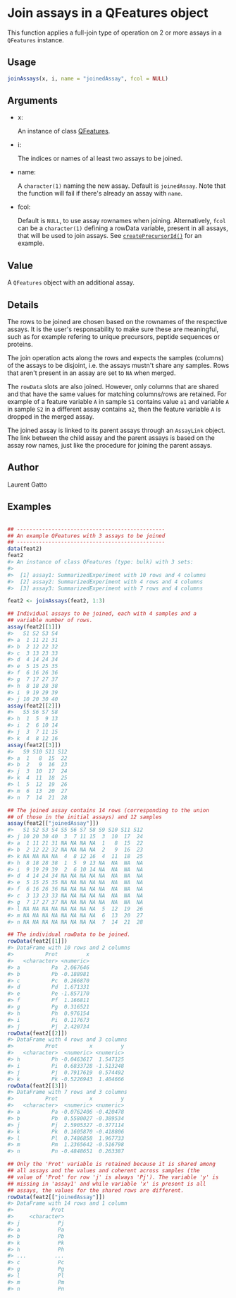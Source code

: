 # Join assays in a QFeatures object

This function applies a full-join type of operation on 2 or more assays
in a `QFeatures` instance.

## Usage

``` r
joinAssays(x, i, name = "joinedAssay", fcol = NULL)
```

## Arguments

- x:

  An instance of class
  [QFeatures](https://rformassspectrometry.github.io/QFeatures/reference/QFeatures-class.md).

- i:

  The indices or names of al least two assays to be joined.

- name:

  A `character(1)` naming the new assay. Default is `joinedAssay`. Note
  that the function will fail if there's already an assay with `name`.

- fcol:

  Default is `NULL`, to use assay rownames when joining. Alternatively,
  `fcol` can be a `character(1)` defining a rowData variable, present in
  all assays, that will be used to join assays. See
  [`createPrecursorId()`](https://rformassspectrometry.github.io/QFeatures/reference/createPrecursorId.md)
  for an example.

## Value

A `QFeatures` object with an additional assay.

## Details

The rows to be joined are chosen based on the rownames of the respective
assays. It is the user's responsability to make sure these are
meaningful, such as for example refering to unique precursors, peptide
sequences or proteins.

The join operation acts along the rows and expects the samples (columns)
of the assays to be disjoint, i.e. the assays mustn't share any samples.
Rows that aren't present in an assay are set to `NA` when merged.

The `rowData` slots are also joined. However, only columns that are
shared and that have the same values for matching columns/rows are
retained. For example of a feature variable `A` in sample `S1` contains
value `a1` and variable `A` in sample `S2` in a different assay contains
`a2`, then the feature variable `A` is dropped in the merged assay.

The joined assay is linked to its parent assays through an `AssayLink`
object. The link between the child assay and the parent assays is based
on the assay row names, just like the procedure for joining the parent
assays.

## Author

Laurent Gatto

## Examples

``` r

## -----------------------------------------------
## An example QFeatures with 3 assays to be joined
## -----------------------------------------------
data(feat2)
feat2
#> An instance of class QFeatures (type: bulk) with 3 sets:
#> 
#>  [1] assay1: SummarizedExperiment with 10 rows and 4 columns 
#>  [2] assay2: SummarizedExperiment with 4 rows and 4 columns 
#>  [3] assay3: SummarizedExperiment with 7 rows and 4 columns 

feat2 <- joinAssays(feat2, 1:3)

## Individual assays to be joined, each with 4 samples and a
## variable number of rows.
assay(feat2[[1]])
#>   S1 S2 S3 S4
#> a  1 11 21 31
#> b  2 12 22 32
#> c  3 13 23 33
#> d  4 14 24 34
#> e  5 15 25 35
#> f  6 16 26 36
#> g  7 17 27 37
#> h  8 18 28 38
#> i  9 19 29 39
#> j 10 20 30 40
assay(feat2[[2]])
#>   S5 S6 S7 S8
#> h  1  5  9 13
#> i  2  6 10 14
#> j  3  7 11 15
#> k  4  8 12 16
assay(feat2[[3]])
#>   S9 S10 S11 S12
#> a  1   8  15  22
#> b  2   9  16  23
#> j  3  10  17  24
#> k  4  11  18  25
#> l  5  12  19  26
#> m  6  13  20  27
#> n  7  14  21  28

## The joined assay contains 14 rows (corresponding to the union
## of those in the initial assays) and 12 samples
assay(feat2[["joinedAssay"]])
#>   S1 S2 S3 S4 S5 S6 S7 S8 S9 S10 S11 S12
#> j 10 20 30 40  3  7 11 15  3  10  17  24
#> a  1 11 21 31 NA NA NA NA  1   8  15  22
#> b  2 12 22 32 NA NA NA NA  2   9  16  23
#> k NA NA NA NA  4  8 12 16  4  11  18  25
#> h  8 18 28 38  1  5  9 13 NA  NA  NA  NA
#> i  9 19 29 39  2  6 10 14 NA  NA  NA  NA
#> d  4 14 24 34 NA NA NA NA NA  NA  NA  NA
#> e  5 15 25 35 NA NA NA NA NA  NA  NA  NA
#> f  6 16 26 36 NA NA NA NA NA  NA  NA  NA
#> c  3 13 23 33 NA NA NA NA NA  NA  NA  NA
#> g  7 17 27 37 NA NA NA NA NA  NA  NA  NA
#> l NA NA NA NA NA NA NA NA  5  12  19  26
#> m NA NA NA NA NA NA NA NA  6  13  20  27
#> n NA NA NA NA NA NA NA NA  7  14  21  28

## The individual rowData to be joined.
rowData(feat2[[1]])
#> DataFrame with 10 rows and 2 columns
#>          Prot         x
#>   <character> <numeric>
#> a          Pa  2.067646
#> b          Pb -0.188981
#> c          Pc  0.266870
#> d          Pd  1.671331
#> e          Pe -1.857170
#> f          Pf  1.166811
#> g          Pg  0.316521
#> h          Ph  0.976154
#> i          Pi  0.117673
#> j          Pj  2.420734
rowData(feat2[[2]])
#> DataFrame with 4 rows and 3 columns
#>          Prot          x         y
#>   <character>  <numeric> <numeric>
#> h          Ph -0.0463617  1.547125
#> i          Pi  0.6833728 -1.513248
#> j          Pj  0.7917619  0.574492
#> k          Pk -0.5226943  1.404666
rowData(feat2[[3]])
#> DataFrame with 7 rows and 3 columns
#>          Prot          x         y
#>   <character>  <numeric> <numeric>
#> a          Pa -0.0762406 -0.420478
#> b          Pb  0.5580027 -0.389534
#> j          Pj  2.5905327 -0.377114
#> k          Pk  0.1605870 -0.418806
#> l          Pl  0.7486858  1.967733
#> m          Pm  1.2365642 -0.516798
#> n          Pn -0.4848651  0.263387

## Only the 'Prot' variable is retained because it is shared among
## all assays and the values and coherent across samples (the
## value of 'Prot' for row 'j' is always 'Pj'). The variable 'y' is
## missing in 'assay1' and while variable 'x' is present is all
## assays, the values for the shared rows are different.
rowData(feat2[["joinedAssay"]])
#> DataFrame with 14 rows and 1 column
#>            Prot
#>     <character>
#> j            Pj
#> a            Pa
#> b            Pb
#> k            Pk
#> h            Ph
#> ...         ...
#> c            Pc
#> g            Pg
#> l            Pl
#> m            Pm
#> n            Pn
```
